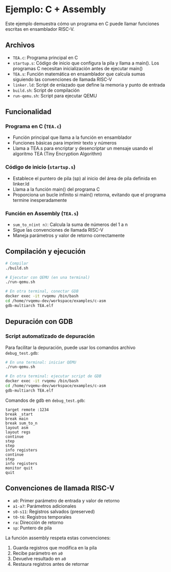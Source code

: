 # Ejemplo: C + Assembly

Este ejemplo demuestra cómo un programa en C puede llamar funciones escritas en ensamblador RISC-V.

## Archivos

- `TEA.c`: Programa principal en C
- `startup.s`: Código de inicio que configura la pila y llama a main(). Los programas C necesitan inicialización antes de ejecutar main()
- `TEA.s`: Función matemática en ensamblador que calcula sumas siguiendo las convenciones de llamada RISC-V
- `linker.ld`: Script de enlazado que define la memoria y punto de entrada
- `build.sh`: Script de compilación
- `run-qemu.sh`: Script para ejecutar QEMU

## Funcionalidad

### Programa en C (`TEA.c`)
- Función principal que llama a la función en ensamblador
- Funciones básicas para imprimir texto y números
- Llama a TEA.s para encriptar y desencriptar un mensaje usando el algoritmo TEA (Tiny Encryption Algorithm)

### Código de inicio (`startup.s`)
- Establece el puntero de pila (sp) al inicio del área de pila definida en linker.ld
- Llama a la función main() del programa C
- Proporciona un bucle infinito si main() retorna, evitando que el programa termine inesperadamente

### Función en Assembly (`TEA.s`)
- `sum_to_n(int n)`: Calcula la suma de números del 1 a n
- Sigue las convenciones de llamada RISC-V
- Maneja parámetros y valor de retorno correctamente

## Compilación y ejecución

```bash
# Compilar
./build.sh

# Ejecutar con QEMU (en una terminal)
./run-qemu.sh

# En otra terminal, conectar GDB
docker exec -it rvqemu /bin/bash
cd /home/rvqemu-dev/workspace/examples/c-asm
gdb-multiarch TEA.elf
```

## Depuración con GDB

### Script automatizado de depuración
Para facilitar la depuración, puede usar los comandos archivo `debug_test.gdb`:

```bash
# En una terminal: iniciar QEMU
./run-qemu.sh

# En otra terminal: ejecutar script de GDB
docker exec -it rvqemu /bin/bash
cd /home/rvqemu-dev/workspace/examples/c-asm
gdb-multiarch TEA.elf 
```

Comandos de gdb en `debug_test.gdb`:
```gdb
target remote :1234
break _start
break main
break sum_to_n
layout asm
layout regs
continue
step
step
info registers
continue
step
info registers
monitor quit
quit
```

## Convenciones de llamada RISC-V

- `a0`: Primer parámetro de entrada y valor de retorno
- `a1-a7`: Parámetros adicionales
- `s0-s11`: Registros salvados (preserved)
- `t0-t6`: Registros temporales
- `ra`: Dirección de retorno
- `sp`: Puntero de pila

La función assembly respeta estas convenciones:
1. Guarda registros que modifica en la pila
2. Recibe parámetro en `a0`
3. Devuelve resultado en `a0`
4. Restaura registros antes de retornar